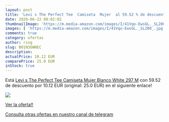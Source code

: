 ```yaml
---
layout: post
title: 'Levi s The Perfect Tee  Camiseta  Mujer  al 59.52 % de descuento'
date: 2020-06-22 08:02:02
thumbnailImage: 'https://m.media-amazon.com/images/I/41Vqo-EwsGL._SL200_.jpg'
images: [ 'https://m.media-amazon.com/images/I/41Vqo-EwsGL._SL200_.jpg' ]
comments: true
category: ofertas
author: ring
slug: B01N36WNEC
description:
actualPrice: 10.12 EUR
comparePrice: 25.0 EUR
inStock: true
---
```


Está [Levi s The Perfect Tee  Camiseta  Mujer  Blanco  White 297   M](https://www.amazon.com/dp/B01N36WNEC/?tag=redken08-20) con 59.52 de descuento por 10.12 EUR (original: 25.0 EUR) en el siguiente enlace!

[![](https://m.media-amazon.com/images/I/41Vqo-EwsGL._SL200_.jpg)](https://www.amazon.com/dp/B01N36WNEC/?tag=redken08-20)

[Ver la oferta!!](https://www.amazon.com/dp/B01N36WNEC/?tag=redken08-20)

[Consulta otras ofertas en nuestro canal de telegram](https://t.me/s/ofertas25)
